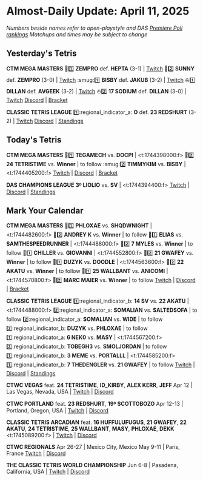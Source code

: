 # Almost-Daily Update: April 11, 2025
*Numbers beside names refer to open-playstyle and DAS [Premiere Poll rankings](https://premierepoll.wordpress.com/)*
*Matchups and times may be subject to change*

## Yesterday's Tetris
**CTM MEGA MASTERS**
:crystal_ball::one:  **ZEMPRO** def. **HEPTA** (3-1)  |  [Twitch](https://www.twitch.tv/videos/2429147429?t=00h19m57s)
:crystal_ball::two:  **SUNNY** def. **ZEMPRO** (3-0)  |  [Twitch](https://www.twitch.tv/videos/2429147429?t=00h57m19s)
:smug::one:  **BISBY** def. **JAKUB** (3-2)  |  [Twitch](https://www.twitch.tv/videos/2429377105?t=00h16m25s)
:sailboat::one:  **DILLAN** def. **AVGEEK** (3-2)  |  [Twitch](https://www.twitch.tv/videos/2429629998?t=00h20m24s)
:sailboat::two:  **17 SODIUM** def. **DILLAN** (3-0)  |  [Twitch](https://www.twitch.tv/videos/2429629998?t=01h20m21s)
[Discord](https://go.ctm.gg/discord)  |  [Bracket](https://go.ctm.gg/event/ctm-april-2025/masters-event/)

**CLASSIC TETRIS LEAGUE**
:one::regional_indicator_a:  **O** def. **23 REDSHURT** (3-2)  |  [Twitch](https://www.twitch.tv/videos/2429512057?t=00h36m16s)
[Discord](https://tinyurl.com/classictetrisleague)  |  [Standings](https://ctlscoreboard.herokuapp.com)

## Today's Tetris
**CTM MEGA MASTERS**
:hyacinth::one:  **TEGAMECH** vs. **DOCPI**  |  <t:1744398000:f>
:hyacinth::two:  **24 TETRISTIME** vs. **Winner**  |  to follow
:smug::two:  **TIMMYKIM** vs. **BISBY**  |  <t:1744405200:f>
[Twitch](https://twitch.tv/monthlytetris)  |  [Discord](https://go.ctm.gg/discord)  |  [Bracket](https://go.ctm.gg/event/ctm-april-2025/masters-event/)

**DAS CHAMPIONS LEAGUE**
**3ᴰ LIOLIO** vs. **SV**  |  <t:1744394400:f>
[Twitch](https://twitch.tv/dastetris)  |  [Discord](https://tinyurl.com/dcltetris)  |  [Standings](https://docs.google.com/spreadsheets/d/1nEN0MAbueG36UDkpfUsPZEmAMuKif6IcLAmJ8iZhCe8/edit?gid=810776162#gid=810776162)

## Mark Your Calendar
**CTM MEGA MASTERS**
:blue_car::one:  **PHLOXAE** vs. **SHQDWNIGHT**  |  <t:1744482600:f>
:blue_car::two:  **ANDREY K** vs. **Winner**  |  to follow
:wine_glass::one:  **ELIAS** vs. **SAMTHESPEEDRUNNER**  |  <t:1744488000:f>
:wine_glass::two:  **7 MYLES** vs. **Winner**  |  to follow
:ocean::one:  **CHILLER** vs. **GIOVANNI**  |  <t:1744552800:f>
:ocean::two:  **21 GWAFEY** vs. **Winner**  |  to follow
:hotdog::one:  **DUZYK** vs. **DOODLE**  |  <t:1744563600:f>
:hotdog::two:  **22 AKATU** vs. **Winner**  |  to follow
:tangerine::one:  **25 WALLBANT** vs. **ANICOMI**  |  <t:1744570800:f>
:tangerine::two:  **MARC MAIER** vs. **Winner**  |  to follow
[Twitch](https://twitch.tv/monthlytetris)  |  [Discord](https://go.ctm.gg/discord)  |  [Bracket](https://go.ctm.gg/event/ctm-april-2025/masters-event/)

**CLASSIC TETRIS LEAGUE**
:one::regional_indicator_b:  **14 SV** vs. **22 AKATU**  |  <t:1744488000:f>
:two::regional_indicator_a:  **SOMALIAN** vs. **SALTEDSOFA**  |  to follow
:two::regional_indicator_a:  **SOMALIAN** vs. **WIDE**  |  to follow
:two::regional_indicator_b:  **DUZYK** vs. **PHLOXAE**  |  to follow
:one::regional_indicator_a:  **6 NEK0** vs. **MASY**  |  <t:1744567200:f>
:two::regional_indicator_b:  **TOBEGH3** vs. **SMOLJORDAN**  |  to follow
:one::regional_indicator_b:  **3 MEME** vs. **PORTALLL**  |  <t:1744585200:f>
:one::regional_indicator_b:  **7 THEDENGLER** vs. **21 GWAFEY**  |  to follow
[Twitch](https://twitch.tv/classictetrisleague)  |  [Discord](https://tinyurl.com/classictetrisleague)  |  [Standings](https://ctlscoreboard.herokuapp.com)

**CTWC VEGAS**
feat. **24 TETRISTIME**, **ID_KIRBY**, **ALEX KERR**, **JEFF**
Apr 12  |  Las Vegas, Nevada, USA  |  [Twitch](https://www.twitch.tv/classictetris)  |  [Discord](https://tinyurl.com/ctwcdiscord) 

**CTWC PORTLAND**
feat. **23 REDSHURT**, **19ᴰ SCOTTOBOZO**
Apr 12-13  |  Portland, Oregon, USA  |  [Twitch](https://www.twitch.tv/classictetris)  |  [Discord](https://tinyurl.com/ctwcdiscord) 

**CLASSIC TETRIS ARCADIAN**
feat. **16 HUFFULUFUGUS**, **21 GWAFEY**, **22 AKATU**, **24 TETRISTIME**,
**25 WALLBANT**, **MASY**, **PHLOXAE**, **DEKK**
<t:1745089200:f>  |  [Twitch](https://twitch.tv/TetrisWars)  |  [Discord](https://discord.gg/wNFYzj4cdg)

**CTWC REGIONALS**
Apr 26-27  |  Mexico City, Mexico
May 9-11  |  Paris, France
[Twitch](https://www.twitch.tv/classictetris)  |  [Discord](https://tinyurl.com/ctwcdiscord)

**THE CLASSIC TETRIS WORLD CHAMPIONSHIP**
Jun 6-8  |  Pasadena, California, USA  |  [Twitch](https://www.twitch.tv/classictetris)  |  [Discord](https://tinyurl.com/ctwcdiscord)